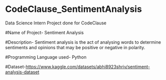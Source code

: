 # CodeClause_SentimentAnalysis
Data Science Intern Project done for CodeClause

#Name of Project- Sentiment Analysis

#Description- Sentiment analysis is the act of analysing words to determine
sentiments and opinions that may be positive or negative in polarity.

#Programming Language used- Python

#Dataset-https://www.kaggle.com/datasets/abhi8923shriv/sentiment-analysis-dataset
